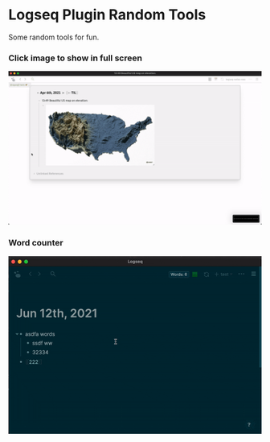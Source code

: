 # Logseq Plugin Random Tools

Some random tools for fun.

### Click image to show in full screen
![](./fullscreen.gif)
### Word counter
![](./word-counter.gif)
